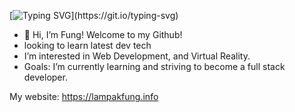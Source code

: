 [![Typing SVG](https://readme-typing-svg.herokuapp.com/?lines=I+am+a+frontend+developer!)](https://git.io/typing-svg)
- 👋 Hi, I’m Fung! Welcome to my Github!
- looking to learn latest dev tech
- I’m interested in Web Development, and Virtual Reality.
- Goals: I’m currently learning and striving to become a full stack developer.

My website: https://lampakfung.info
